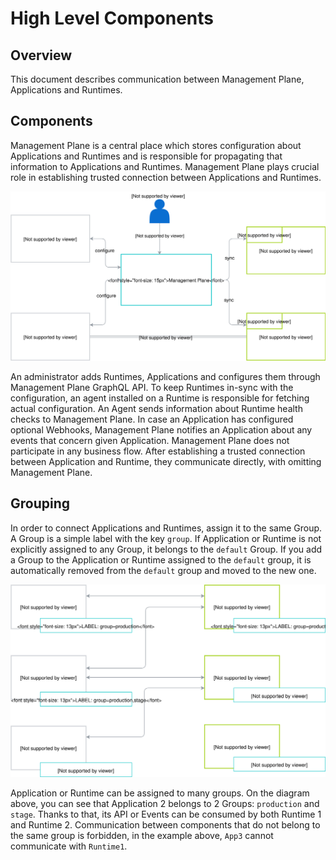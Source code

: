 # High Level Components

## Overview

This document describes communication between Management Plane, Applications and Runtimes. 

## Components
Management Plane is a central place which stores configuration about Applications and Runtimes and is responsible for propagating that information to Applications and Runtimes. 
Management Plane plays crucial role in establishing trusted connection between Applications and Runtimes. 

![](./assets/components-high-level.svg)

An administrator adds Runtimes, Applications and configures them through Management Plane GraphQL API. 
To keep Runtimes in-sync with the configuration, an agent installed on a Runtime is responsible for fetching actual configuration. 
An Agent sends information about Runtime health checks to Management Plane. 
In case an Application has configured optional Webhooks, Management Plane notifies an Application about any events that concern given Application.
Management Plane does not participate in any business flow. After establishing a trusted connection between Application
and Runtime, they communicate directly, with omitting Management Plane. 

## Grouping
In order to connect Applications and Runtimes, assign it to the same Group.
A Group is a simple label with the key `group`. If Application or Runtime is not explicitly assigned to any Group, it belongs to the `default` Group.
If you add a Group to the Application or Runtime assigned to the `default` group, it is automatically removed from the `default` group and moved to the new one.

![](./assets/grouping.svg)

Application or Runtime can be assigned to many groups. On the diagram above, you can see that Application 2 belongs to 2 Groups: `production` and `stage`.
Thanks to that, its API or Events can be consumed by both Runtime 1 and Runtime 2. Communication between components that do not belong to the same group is forbidden, 
in the example above, `App3` cannot communicate with `Runtime1`.